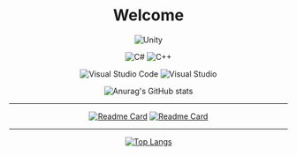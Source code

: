 <div align="center">

# Welcome

![Unity](https://img.shields.io/badge/unity-%23000000.svg?style=for-the-badge&logo=unity&logoColor=white)

![C#](https://img.shields.io/badge/c%23-%23239120.svg?style=for-the-badge&logo=csharp&logoColor=white)
![C++](https://img.shields.io/badge/c++-%2300599C.svg?style=for-the-badge&logo=c%2B%2B&logoColor=white)

![Visual Studio Code](https://img.shields.io/badge/Visual%20Studio%20Code-0078d7.svg?style=for-the-badge&logo=visual-studio-code&logoColor=white)
![Visual Studio](https://img.shields.io/badge/Visual%20Studio-5C2D91.svg?style=for-the-badge&logo=visual-studio&logoColor=white)

![Anurag's GitHub stats](https://github-readme-stats.vercel.app/api?username=Ohhyuntaek&show_icons=true&theme=merko)

---

[![Readme Card](https://github-readme-stats.vercel.app/api/pin/?username=Ohhyuntaek&repo=MediaProject)](https://github.com/Ohhyuntaek/MediaProject)
[![Readme Card](https://github-readme-stats.vercel.app/api/pin/?username=sonyrainy&repo=IGP_TIME-PLAYER)](https://github.com/Ohhyuntaek/MediaProject)

---

[![Top Langs](https://github-readme-stats.vercel.app/api/top-langs/?username=Ohhyuntaek&hide=shaderlab)](https://github.com/anuraghazra/github-readme-stats)

</div>

<!--
**Ohhyuntaek/Ohhyuntaek** is a ✨ _special_ ✨ repository because its `README.md` (this file) appears on your GitHub profile.

Here are some ideas to get you started:

- 🔭 I’m currently working on ...
- 🌱 I’m currently learning ...
- 👯 I’m looking to collaborate on ...
- 🤔 I’m looking for help with ...
- 💬 Ask me about ...
- 📫 How to reach me: ...
- 😄 Pronouns: ...
- ⚡ Fun fact: ...
-->
